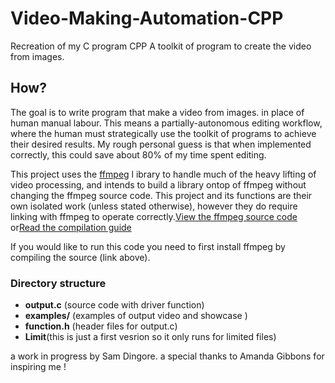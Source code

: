# Video-Making-Automation-CPP
Recreation of my C program CPP
A toolkit of program to create the video from images.

## How?
The goal is to write program that make a video from images.
in place of human manual labour. This means a partially-autonomous 
editing workflow, where the human must strategically use the toolkit 
of programs to achieve their desired results. My rough personal guess 
is that when implemented correctly, this could save about 80% of my 
time spent editing.

This project uses the [ffmpeg](https://ffmpeg.org/ffmpeg.html) l
ibrary to handle much of the heavy lifting of video processing, 
and intends to build a library ontop of ffmpeg without changing 
the ffmpeg source code.
This project and its functions are their own isolated work 
(unless stated otherwise), however they do require linking with 
ffmpeg to operate correctly.[View the ffmpeg source code](https://github.com/FFmpeg/FFmpeg) or[Read the compilation guide](https://trac.ffmpeg.org/wiki/CompilationGuide/Generic)

If you would like to run this code you need to first install ffmpeg by compiling
the source (link above).

### Directory structure
- **output.c** (source code with driver function)
- **examples/** (examples of output video and showcase )
- **function.h** (header files for output.c)
- **Limit**(this is just a first vesrion so it only runs for limited files)

a work in progress by Sam Dingore.
a special thanks to Amanda Gibbons for inspiring me !
